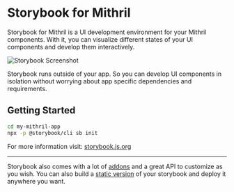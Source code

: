 # Storybook for Mithril

Storybook for Mithril is a UI development environment for your Mithril components.
With it, you can visualize different states of your UI components and develop them interactively.

![Storybook Screenshot](https://github.com/storybooks/storybook/blob/master/media/storybook-intro.gif)

Storybook runs outside of your app.
So you can develop UI components in isolation without worrying about app specific dependencies and requirements.

## Getting Started

```sh
cd my-mithril-app
npx -p @storybook/cli sb init
```

For more information visit: [storybook.js.org](https://storybook.js.org)

---

Storybook also comes with a lot of [addons](https://storybook.js.org/addons/introduction) and a great API to customize as you wish.
You can also build a [static version](https://storybook.js.org/basics/exporting-storybook) of your storybook and deploy it anywhere you want.
